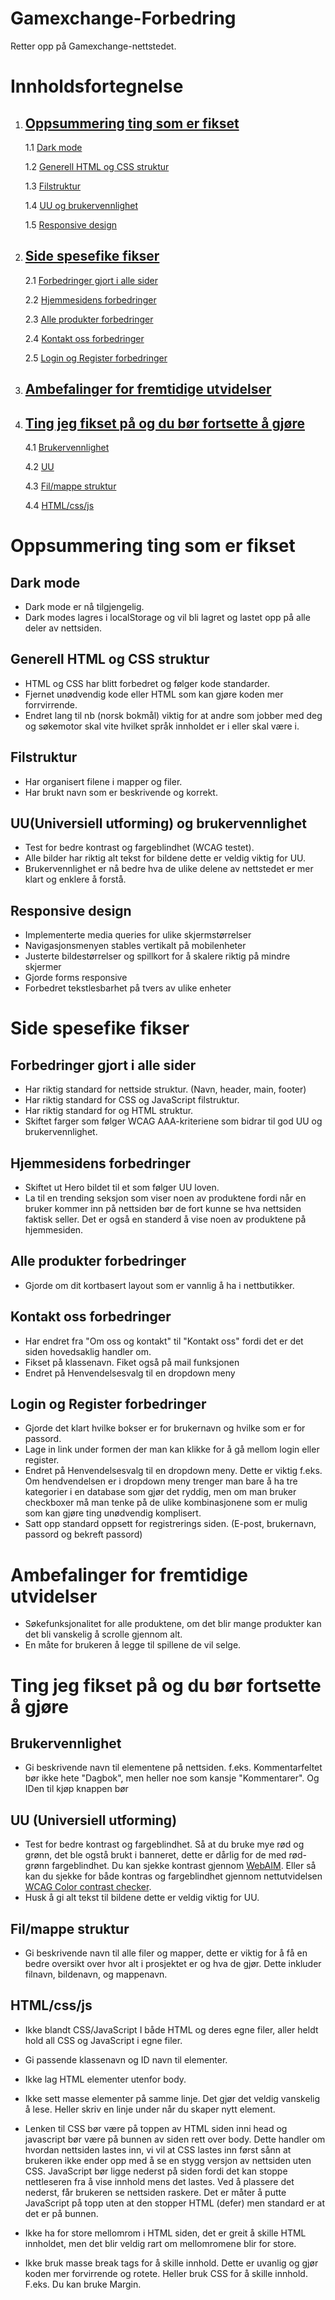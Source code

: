 # Gamexchange-Forbedring
Retter opp på Gamexchange-nettstedet.

# Innholdsfortegnelse
1. ## [Oppsummering ting som er fikset](#oppsummering-ting-som-er-fikset)
    1.1 [Dark mode](#dark-mode)
    
    1.2 [Generell HTML og CSS struktur](#generell-html-og-css-struktur)
    
    1.3 [Filstruktur](#filstruktur)
    
    1.4 [UU og brukervennlighet](#uuuniversiell-utforming-og-brukervennlighet)
    
    1.5 [Responsive design](#responsive-design)

2. ## [Side spesefike fikser](#side-spesefike-fikser)
    2.1 [Forbedringer gjort i alle sider](#forbedringer-gjort-i-alle-sider)
    
    2.2 [Hjemmesidens forbedringer](#hjemmesidens-forbedringer)
    
    2.3 [Alle produkter forbedringer](#alle-produkter-forbedringer)
    
    2.4 [Kontakt oss forbedringer](#kontakt-oss-forbedringer)
    
    2.5 [Login og Register forbedringer](#login-og-register-forbedringer)

3. ## [Ambefalinger for fremtidige utvidelser](#ambefalinger-for-fremtidige-utvidelser)

4. ## [Ting jeg fikset på og du bør fortsette å gjøre](#ting-jeg-fikset-på-og-du-bør-fortsette-å-gjøre)
    4.1 [Brukervennlighet](#brukervennlighet)
    
    4.2 [UU](#uu-universiell-utforming)
    
    4.3 [Fil/mappe struktur](#filmappe-struktur)
    
    4.4 [HTML/css/js](#htmlcssjs)

# Oppsummering ting som er fikset

## Dark mode
* Dark mode er nå tilgjengelig.
* Dark modes lagres i localStorage og vil bli lagret og lastet opp på alle deler av nettsiden.

## Generell HTML og CSS struktur
* HTML og CSS har blitt forbedret og følger kode standarder.
* Fjernet unødvendig kode eller HTML som kan gjøre koden mer forrvirrende.
* Endret lang til nb (norsk bokmål) viktig for at andre som jobber med deg og søkemotor skal vite hvilket språk innholdet er i eller skal være i.

## Filstruktur
* Har organisert filene i mapper og filer.
* Har brukt navn som er beskrivende og korrekt.

## UU(Universiell utforming) og brukervennlighet
* Test for bedre kontrast og fargeblindhet (WCAG testet).
* Alle bilder har riktig alt tekst for bildene dette er veldig viktig for UU.
* Brukervennlighet er nå bedre hva de ulike delene av nettstedet er mer klart og enklere å forstå.

## Responsive design
* Implementerte media queries for ulike skjermstørrelser
* Navigasjonsmenyen stables vertikalt på mobilenheter
* Justerte bildestørrelser og spillkort for å skalere riktig på mindre skjermer
* Gjorde forms responsive
* Forbedret tekstlesbarhet på tvers av ulike enheter

# Side spesefike fikser

## Forbedringer gjort i alle sider
* Har riktig standard for nettside struktur. (Navn, header, main, footer)
* Har riktig standard for CSS og JavaScript filstruktur.
* Har riktig standard for og HTML struktur.
* Skiftet farger som følger WCAG AAA-kriteriene som bidrar til god UU og brukervennlighet.

## Hjemmesidens forbedringer
* Skiftet ut Hero bildet til et som følger UU loven.
* La til en trending seksjon som viser noen av produktene fordi når en bruker kommer inn på nettsiden bør de fort  kunne se hva nettsiden faktisk seller. Det er også en standerd å vise noen av produktene på hjemmesiden.

## Alle produkter forbedringer
* Gjorde om dit kortbasert layout som er vannlig å ha i nettbutikker.

## Kontakt oss forbedringer
* Har endret fra "Om oss og kontakt" til "Kontakt oss" fordi det er det siden hovedsaklig handler om.
* Fikset på klassenavn. Fiket også på mail funksjonen
* Endret på Henvendelsesvalg til en dropdown meny

## Login og Register forbedringer
* Gjorde det klart hvilke bokser er for brukernavn og hvilke som er for passord.
* Lage in link under formen der man kan klikke for å gå mellom login eller register.
* Endret på Henvendelsesvalg til en dropdown meny. Dette er viktig f.eks. Om hendvendelsen er i dropdown meny trenger man bare å ha tre kategorier i en database som gjør det ryddig, men om man bruker checkboxer må man tenke på de ulike kombinasjonene som er mulig som kan gjøre ting unødvendig komplisert.
* Satt opp standard oppsett for registrerings siden. (E-post, brukernavn, passord og bekreft passord)

# Ambefalinger for fremtidige utvidelser
- Søkefunksjonalitet for alle produktene, om det blir mange produkter kan det bli vanskelig å scrolle gjennom alt.
- En måte for brukeren å legge til spillene de vil selge.

# Ting jeg fikset på og du bør fortsette å gjøre

## Brukervennlighet
- Gi beskrivende navn til elementene på nettsiden. f.eks. Kommentarfeltet bør ikke hete "Dagbok", men heller noe som kansje "Kommentarer". Og IDen til kjøp knappen bør

## UU (Universiell utforming)
- Test for bedre kontrast og fargeblindhet. Så at du bruke mye rød og grønn, det ble ogstå brukt i banneret, dette er dårlig for de med rød-grønn fargeblindhet. Du kan sjekke kontrast gjennom [WebAIM](https://webaim.org/resources/contrastchecker/). Eller så kan du sjekke for både kontras og fargeblindhet gjennom nettutvidelsen [WCAG Color contrast checker](https://chromewebstore.google.com/detail/WCAG%20Color%20contrast%20checker/plnahcmalebffmaghcpcmpaciebdhgdf).
- Husk å gi alt tekst til bildene dette er veldig viktig for UU.

## Fil/mappe struktur
- Gi beskrivende navn til alle filer og mapper, dette er viktig for å få en bedre oversikt over hvor alt i prosjektet er og hva de gjør. Dette inkluder filnavn, bildenavn, og mappenavn.

## HTML/css/js
- Ikke blandt CSS/JavaScript I både HTML og deres egne filer, aller heldt hold all CSS og JavaScript i egne filer.

- Gi passende klassenavn og ID navn til elementer.

- Ikke lag HTML elementer utenfor body.

- Ikke sett masse elementer på samme linje. Det gjør det veldig vanskelig å lese. Heller skriv en linje under når du skaper nytt element.

- Lenken til CSS bør være på toppen av HTML siden inni head og javascript bør være på bunnen av siden rett over body. Dette handler om hvordan nettsiden lastes inn, vi vil at CSS lastes inn først sånn at brukeren ikke ender opp med å se en stygg versjon av nettsiden uten CSS. JavaScript bør ligge nederst på siden fordi det kan stoppe nettleseren fra å vise innhold mens det lastes. Ved å plassere det nederst, får brukeren se nettsiden raskere. Det er måter å putte JavaScript på topp uten at den stopper HTML (defer) men standard er at det er på bunnen.

- Ikke ha for store mellomrom i HTML siden, det er greit å skille HTML innholdet, men det blir veldig rart om mellomromene blir for store. 

- Ikke bruk masse break tags for å skille innhold. Dette er uvanlig og gjør koden mer forvirrende og rotete. Heller bruk CSS for å skille innhold. F.eks. Du kan bruke Margin.
